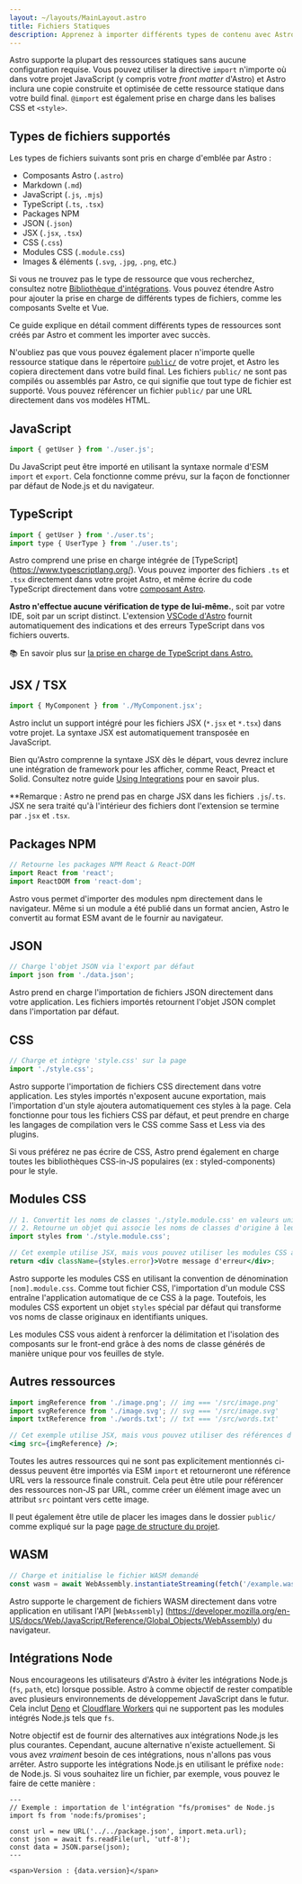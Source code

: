 ```yaml
---
layout: ~/layouts/MainLayout.astro
title: Fichiers Statiques
description: Apprenez à importer différents types de contenu avec Astro.
---
```


Astro supporte la plupart des ressources statiques sans aucune configuration requise. Vous pouvez utiliser la directive `import` n'importe où dans votre projet JavaScript (y compris votre *front matter* d'Astro) et Astro inclura une copie construite et optimisée de cette ressource statique dans votre build final. `@import` est également prise en charge dans les balises CSS et `<style>`.

## Types de fichiers supportés

Les types de fichiers suivants sont pris en charge d'emblée par Astro :

- Composants Astro (`.astro`)
- Markdown (`.md`)
- JavaScript (`.js`, `.mjs`)
- TypeScript (`.ts`, `.tsx`)
- Packages NPM
- JSON (`.json`)
- JSX (`.jsx`, `.tsx`)
- CSS (`.css`)
- Modules CSS (`.module.css`)
- Images & éléments (`.svg`, `.jpg`, `.png`, etc.)

Si vous ne trouvez pas le type de ressource que vous recherchez, consultez notre [Bibliothèque d'intégrations](https://astro.build/integrations/). Vous pouvez étendre Astro pour ajouter la prise en charge de différents types de fichiers, comme les composants Svelte et Vue.

Ce guide explique en détail comment différents types de ressources sont créés par Astro et comment les importer avec succès.

N'oubliez pas que vous pouvez également placer n'importe quelle ressource statique dans le répertoire [`public/`](/fr/core-concepts/project-structure/#public) de votre projet, et Astro les copiera directement dans votre build final. Les fichiers `public/` ne sont pas compilés ou assemblés par Astro, ce qui signifie que tout type de fichier est supporté. Vous pouvez référencer un fichier `public/` par une URL directement dans vos modèles HTML.

## JavaScript

```js
import { getUser } from './user.js';
```

Du JavaScript peut être importé en utilisant la syntaxe normale d'ESM `import` et `export`. Cela fonctionne comme prévu, sur la façon de fonctionner par défaut de Node.js et du navigateur.

## TypeScript

```js
import { getUser } from './user.ts';
import type { UserType } from './user.ts';
```

Astro comprend une prise en charge intégrée de [TypeScript] (https://www.typescriptlang.org/). Vous pouvez importer des fichiers `.ts` et `.tsx` directement dans votre projet Astro, et même écrire du code TypeScript directement dans votre [composant Astro](/fr/core-concepts/astro-components/#le-script-du-composant).

**Astro n'effectue aucune vérification de type de lui-même.**, soit par votre IDE, soit par un script distinct. L'extension [VSCode d'Astro](/fr/editor-setup/) fournit automatiquement des indications et des erreurs TypeScript dans vos fichiers ouverts.

📚 En savoir plus sur [la prise en charge de TypeScript dans Astro.](/fr/guides/typescript/)

## JSX / TSX

```js
import { MyComponent } from './MyComponent.jsx';
```

Astro inclut un support intégré pour les fichiers JSX (`*.jsx` et `*.tsx`) dans votre projet. La syntaxe JSX est automatiquement transposée en JavaScript.

Bien qu'Astro comprenne la syntaxe JSX dès le départ, vous devrez inclure une intégration de framework pour les afficher, comme React, Preact et Solid. Consultez notre guide [Using Integrations](/fr/guides/integrations-guide/) pour en savoir plus.

**Remarque : Astro ne prend pas en charge JSX dans les fichiers `.js`/`.ts`. JSX ne sera traité qu'à l'intérieur des fichiers dont l'extension se termine par `.jsx` et `.tsx`.

## Packages NPM

```js
// Retourne les packages NPM React & React-DOM
import React from 'react';
import ReactDOM from 'react-dom';
```

Astro vous permet d'importer des modules npm directement dans le navigateur. Même si un module a été publié dans un format ancien, Astro le convertit au format ESM avant de le fournir au navigateur.

## JSON

```js
// Charge l'objet JSON via l'export par défaut
import json from './data.json';
```

Astro prend en charge l'importation de fichiers JSON directement dans votre application. Les fichiers importés retournent l'objet JSON complet dans l'importation par défaut.

## CSS

```js
// Charge et intègre 'style.css' sur la page
import './style.css';
```

Astro supporte l'importation de fichiers CSS directement dans votre application. Les styles importés n'exposent aucune exportation, mais l'importation d'un style ajoutera automatiquement ces styles à la page. Cela fonctionne pour tous les fichiers CSS par défaut, et peut prendre en charge les langages de compilation vers le CSS comme Sass et Less via des plugins.

Si vous préférez ne pas écrire de CSS, Astro prend également en charge toutes les bibliothèques CSS-in-JS populaires (ex : styled-components) pour le style.

## Modules CSS

```jsx
// 1. Convertit les noms de classes './style.module.css' en valeurs uniques, portées.
// 2. Retourne un objet qui associe les noms de classes d'origine à leur valeur portée finale.
import styles from './style.module.css';

// Cet exemple utilise JSX, mais vous pouvez utiliser les modules CSS avec n'importe quel Framework.
return <div className={styles.error}>Votre message d'erreur</div>;
```

Astro supporte les modules CSS en utilisant la convention de dénomination `[nom].module.css`. Comme tout fichier CSS, l'importation d'un module CSS entraîne l'application automatique de ce CSS à la page. Toutefois, les modules CSS exportent un objet `styles` spécial par défaut qui transforme vos noms de classe originaux en identifiants uniques.

Les modules CSS vous aident à renforcer la délimitation et l'isolation des composants sur le front-end grâce à des noms de classe générés de manière unique pour vos feuilles de style.

## Autres ressources

```jsx
import imgReference from './image.png'; // img === '/src/image.png'
import svgReference from './image.svg'; // svg === '/src/image.svg'
import txtReference from './words.txt'; // txt === '/src/words.txt'

// Cet exemple utilise JSX, mais vous pouvez utiliser des références d'importation avec n'importe quel Framework.
<img src={imgReference} />;
```

Toutes les autres ressources qui ne sont pas explicitement mentionnés ci-dessus peuvent être importés via ESM `import` et retourneront une référence URL vers la ressource finale construit. Cela peut être utile pour référencer des ressources non-JS par URL, comme créer un élément image avec un attribut `src` pointant vers cette image.

Il peut également être utile de placer les images dans le dossier `public/` comme expliqué sur la page [page de structure du projet](/fr/core-concepts/project-structure/#public).

## WASM

```js
// Charge et initialise le fichier WASM demandé
const wasm = await WebAssembly.instantiateStreaming(fetch('/example.wasm'));
```

Astro supporte le chargement de fichiers WASM directement dans votre application en utilisant l'API [`WebAssembly`] (https://developer.mozilla.org/en-US/docs/Web/JavaScript/Reference/Global_Objects/WebAssembly) du navigateur.

## Intégrations Node

Nous encourageons les utilisateurs d'Astro à éviter les intégrations Node.js (`fs`, `path`, etc) lorsque possible. Astro à comme objectif de rester compatible avec plusieurs environnements de développement JavaScript dans le futur. Cela inclut [Deno](https://deno.land/) et [Cloudflare Workers](https://workers.cloudflare.com/) qui ne supportent pas les modules intégrés Node.js tels que `fs`.

Notre objectif est de fournir des alternatives aux intégrations Node.js les plus courantes. Cependant, aucune alternative n'existe actuellement. Si vous avez _vraiment_ besoin de ces intégrations, nous n'allons pas vous arrêter. Astro supporte les intégrations Node.js en utilisant le préfixe `node:` de Node.js. Si vous souhaitez lire un fichier, par exemple, vous pouvez le faire de cette manière :

```astro
---
// Exemple : importation de l'intégration "fs/promises" de Node.js
import fs from 'node:fs/promises';

const url = new URL('../../package.json', import.meta.url);
const json = await fs.readFile(url, 'utf-8');
const data = JSON.parse(json);
---

<span>Version : {data.version}</span>
```
